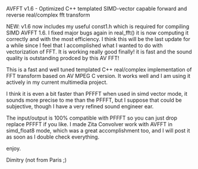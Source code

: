 AVFFT v1.6 - Optimized C++ templated SIMD-vector capable forward and reverse real/complex fft transform

NEW:  v1.6 now includes my useful const1.h which is required for compiling SIMD AVFFT 1.6. I fixed major bugs
again in real_fft() it is now computing it correctly and with the most efficiency. I think this 
will be the last update for a while since I feel that I accomplished what I wanted to do with vectorization of FFT.
It is working really good finally! it is fast and the sound quality is outstanding prodced by this AV FFT!

This is a fast and well tuned templated C++ real/complex implementation of FFT transform based on 
AV MPEG C version. It works well and I am using it actively in my current multimedia project. 

I think it is even a bit faster than PFFFT when used in simd vector mode, it sounds more precise 
to me than the PFFFT, but I suppose that could be subjective, though I have a very refined 
sound engineer ear.

The input/output is 100% compatible with PFFFT so you can just drop replace PFFFT if you like. 
I made Zita Convolver work with AVFFT in simd_float8 mode, which was a great accomplishment too,
and I will post it as soon as I double check everything. 

enjoy.

Dimitry (not from Paris ;)
